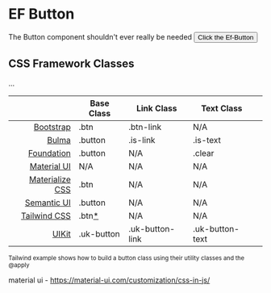 # EF Button
The Button component shouldn't ever really be needed
<button is="ef-button" data-vibration="200">Click the Ef-Button</button>


## CSS Framework Classes
...

|                                                                   | Base Class | Link Class      | Text Class      |    |
| ----------------------------------------------------------------: | ---------- | --------------- | --------------- | -- |
| [Bootstrap](https://getbootstrap.com/docs/4.2/components/buttons) | .btn       | .btn-link       | N/A             |    |
| [Bulma](https://bulma.io/documentation/elements/button)           | .button    | .is-link        | .is-text        |    |
| [Foundation](https://foundation.zurb.com/sites/docs/button.html)  | .button    | N/A             | .clear          |    |
| [Material UI](https://material-ui.com/demos/buttons)              | N/A        | N/A             | N/A             |    |
| [Materialize CSS](https://materializecss.com/buttons.html)        | .btn       | N/A             | N/A             |    |
| [Semantic UI](https://semantic-ui.com/elements/button.html)       | .button    | N/A             | N/A             |    |
| [Tailwind CSS](https://tailwindcss.com/docs/examples/buttons)     | .btn[*](#1)| N/A             | N/A             |    |
| [UIKit](https://getuikit.com/docs/button)                         | .uk-button | .uk-button-link | .uk-button-text |    |

<small id="1">Tailwind example shows how to build a button class using their utility classes and the @apply</small>


material ui - https://material-ui.com/customization/css-in-js/